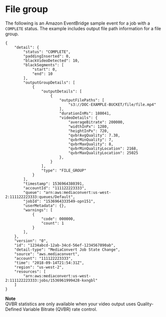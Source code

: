 # File group<a name="file-group"></a>

The following is an Amazon EventBridge sample event for a job with a `COMPLETE` status\. The example includes output file path information for a file group\.

```
{
    "detail": {
        "status": "COMPLETE",
        "paddingInserted": 0,
        "blackVideoDetected": 10,
        "blackSegments": [
            "start": 0,
            "end": 10
        ],
        "outputGroupDetails": [
            {
                "outputDetails": [
                    {
                        "outputFilePaths": [
                            "s3://DOC-EXAMPLE-BUCKET/file/file.mp4"
                        ],
                        "durationInMs": 180041,
                        "videoDetails": {
                            "averageBitrate": 200000,
                            "widthInPx": 1280,
                            "heightInPx": 720,
                            "qvbrAvgQuality": 7.38,
                            "qvbrMinQuality": 7,
                            "qvbrMaxQuality": 8,
                            "qvbrMinQualityLocation": 2168,
                            "qvbrMaxQualityLocation": 25025
                        },
                    }
                ],
                "type": "FILE_GROUP"
            }
        ],
        "timestamp": 1536964380391,
        "accountId": "111122223333",
        "queue": "arn:aws:mediaconvert:us-west-2:111122223333:queues/Default",
        "jobId": "1536964333549-opn151",
        "userMetadata": {},
        "warnings": [
            {
                "code": 000000,
                "count": 1
            }
        ],
    },
    "version": "0",
    "id": "1234abcd-12ab-34cd-56ef-1234567890ab",
    "detail-type": "MediaConvert Job State Change",
    "source": "aws.mediaconvert",
    "account": "111122223333",
    "time": "2018-09-14T21:54:31Z",
    "region": "us-west-2",
    "resources": [
        "arn:aws:mediaconvert:us-west-2:111122223333:jobs/1536961999428-kxngbl"
    ]
}
```

**Note**  
QVBR statistics are only available when your video output uses Quality\-Defined Variable Bitrate \(QVBR\) rate control\.